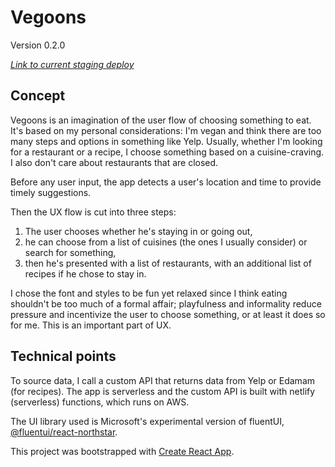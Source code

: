 # Vegoons

Version 0.2.0

*[Link to current staging deploy](https://staging--vegoons.netlify.app/)*

## Concept

Vegoons is an imagination of the user flow of choosing something to eat. It's based on my personal considerations: I'm vegan and think there are too many steps and options in something like Yelp. Usually, whether I'm looking for a restaurant or a recipe, I choose something based on a cuisine-craving. I also don't care about restaurants that are closed.

Before any user input, the app detects a user's location and time to provide timely suggestions.

Then the UX flow is cut into three steps: 

1) The user chooses whether he's staying in or going out, 
2) he can choose from a list of cuisines (the ones I usually consider) or search for something,
3) then he's presented with a list of restaurants, with an additional list of recipes if he chose to stay in.

I chose the font and styles to be fun yet relaxed since I think eating shouldn't be too much of a formal affair; playfulness and informality reduce pressure and incentivize the user to choose something, or at least it does so for me. This is an important part of UX.

## Technical points

To source data, I call a custom API that returns data from Yelp or Edamam (for recipes). The app is serverless and the custom API is built with netlify (serverless) functions, which runs on AWS. 

The UI library used is Microsoft's experimental version of fluentUI, [@fluentui/react-northstar](https://github.com/microsoft/fluentui).

This project was bootstrapped with [Create React App](https://github.com/facebook/create-react-app).
